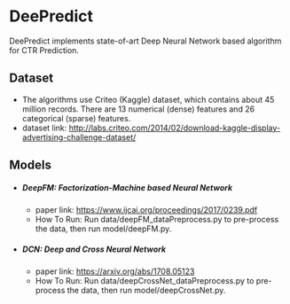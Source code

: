 # DeePredict

DeePredict implements state-of-art Deep Neural Network based algorithm for CTR Prediction.

## Dataset
- The algorithms use Criteo (Kaggle) dataset, which contains about 45 million records. There are 13 numerical (dense) features and 26 categorical (sparse) features.
- dataset link: http://labs.criteo.com/2014/02/download-kaggle-display-advertising-challenge-dataset/

## Models
 - ##### DeepFM: Factorization-Machine based Neural Network
    - paper link: https://www.ijcai.org/proceedings/2017/0239.pdf
    - How To Run: Run data/deepFM_dataPreprocess.py to pre-process the data, then run model/deepFM.py.

 - ##### DCN: Deep and Cross Neural Network
    - paper link: https://arxiv.org/abs/1708.05123
    - How To Run: Run data/deepCrossNet_dataPreprocess.py to pre-process the data, then run model/deepCrossNet.py.